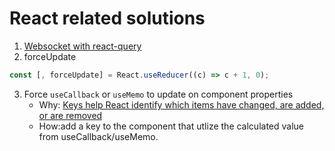 
# React related solutions

1. [Websocket with react-query](https://tkdodo.eu/blog/using-web-sockets-with-react-query)
2. forceUpdate
```ts
const [, forceUpdate] = React.useReducer((c) => c + 1, 0);
```
3. Force `useCallback` or `useMemo` to update on component properties
   - Why: [Keys help React identify which items have changed, are added, or are removed](https://reactjs.org/docs/lists-and-keys.html#keys)
   - How:add a key to the component that utlize the calculated value from useCallback/useMemo.
